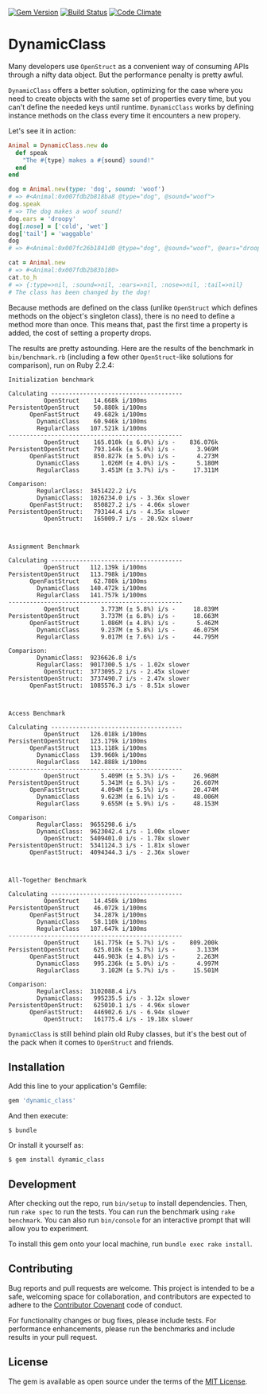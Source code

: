 [![Gem Version](https://badge.fury.io/rb/dynamic_class.svg)](https://badge.fury.io/rb/dynamic_class)
[![Build Status](https://travis-ci.org/amcaplan/dynamic_class.svg?branch=master)](https://travis-ci.org/amcaplan/dynamic_class)
[![Code Climate](https://codeclimate.com/github/amcaplan/dynamic_class.png)](https://codeclimate.com/github/amcaplan/dynamic_class)

# DynamicClass

Many developers use `OpenStruct` as a convenient way of consuming APIs through
a nifty data object. But the performance penalty is pretty awful.

`DynamicClass` offers a better solution, optimizing for the case where you
need to create objects with the same set of properties every time, but you
can't define the needed keys until runtime. `DynamicClass` works by defining
instance methods on the class every time it encounters a new propery.

Let's see it in action:

``` ruby
Animal = DynamicClass.new do
  def speak
    "The #{type} makes a #{sound} sound!"
  end
end

dog = Animal.new(type: 'dog', sound: 'woof')
# => #<Animal:0x007fdb2b818ba8 @type="dog", @sound="woof">
dog.speak
# => The dog makes a woof sound!
dog.ears = 'droopy'
dog[:nose] = ['cold', 'wet']
dog['tail'] = 'waggable'
dog
# => #<Animal:0x007fc26b1841d0 @type="dog", @sound="woof", @ears="droopy", @nose=["cold", "wet"], @tail="waggable">

cat = Animal.new
# => #<Animal:0x007fdb2b83b180>
cat.to_h
# => {:type=>nil, :sound=>nil, :ears=>nil, :nose=>nil, :tail=>nil}
# The class has been changed by the dog!
```

Because methods are defined on the class (unlike `OpenStruct` which defines
methods on the object's singleton class), there is no need to define a method
more than once. This means that, past the first time a property is added,
the cost of setting a property drops.

The results are pretty astounding. Here are the results of the benchmark in
`bin/benchmark.rb` (including a few other `OpenStruct`-like solutions for
comparison), run on Ruby 2.2.4:

```
Initialization benchmark

Calculating -------------------------------------
          OpenStruct    14.668k i/100ms
PersistentOpenStruct    50.880k i/100ms
      OpenFastStruct    49.682k i/100ms
        DynamicClass    60.946k i/100ms
        RegularClass   107.521k i/100ms
-------------------------------------------------
          OpenStruct    165.010k (± 6.0%) i/s -    836.076k
PersistentOpenStruct    793.144k (± 5.4%) i/s -      3.969M
      OpenFastStruct    850.827k (± 5.0%) i/s -      4.273M
        DynamicClass      1.026M (± 4.0%) i/s -      5.180M
        RegularClass      3.451M (± 3.7%) i/s -     17.311M

Comparison:
        RegularClass:  3451422.2 i/s
        DynamicClass:  1026234.0 i/s - 3.36x slower
      OpenFastStruct:   850827.2 i/s - 4.06x slower
PersistentOpenStruct:   793144.4 i/s - 4.35x slower
          OpenStruct:   165009.7 i/s - 20.92x slower



Assignment Benchmark

Calculating -------------------------------------
          OpenStruct   112.139k i/100ms
PersistentOpenStruct   113.798k i/100ms
      OpenFastStruct    62.780k i/100ms
        DynamicClass   140.472k i/100ms
        RegularClass   141.757k i/100ms
-------------------------------------------------
          OpenStruct      3.773M (± 5.8%) i/s -     18.839M
PersistentOpenStruct      3.737M (± 6.8%) i/s -     18.663M
      OpenFastStruct      1.086M (± 4.8%) i/s -      5.462M
        DynamicClass      9.237M (± 5.8%) i/s -     46.075M
        RegularClass      9.017M (± 7.6%) i/s -     44.795M

Comparison:
        DynamicClass:  9236626.8 i/s
        RegularClass:  9017300.5 i/s - 1.02x slower
          OpenStruct:  3773095.2 i/s - 2.45x slower
PersistentOpenStruct:  3737490.7 i/s - 2.47x slower
      OpenFastStruct:  1085576.3 i/s - 8.51x slower



Access Benchmark

Calculating -------------------------------------
          OpenStruct   126.018k i/100ms
PersistentOpenStruct   123.179k i/100ms
      OpenFastStruct   113.118k i/100ms
        DynamicClass   139.960k i/100ms
        RegularClass   142.888k i/100ms
-------------------------------------------------
          OpenStruct      5.409M (± 5.3%) i/s -     26.968M
PersistentOpenStruct      5.341M (± 6.3%) i/s -     26.607M
      OpenFastStruct      4.094M (± 5.5%) i/s -     20.474M
        DynamicClass      9.623M (± 6.1%) i/s -     48.006M
        RegularClass      9.655M (± 5.9%) i/s -     48.153M

Comparison:
        RegularClass:  9655298.6 i/s
        DynamicClass:  9623042.4 i/s - 1.00x slower
          OpenStruct:  5409401.0 i/s - 1.78x slower
PersistentOpenStruct:  5341124.3 i/s - 1.81x slower
      OpenFastStruct:  4094344.3 i/s - 2.36x slower



All-Together Benchmark

Calculating -------------------------------------
          OpenStruct    14.450k i/100ms
PersistentOpenStruct    46.072k i/100ms
      OpenFastStruct    34.287k i/100ms
        DynamicClass    58.110k i/100ms
        RegularClass   107.647k i/100ms
-------------------------------------------------
          OpenStruct    161.775k (± 5.7%) i/s -    809.200k
PersistentOpenStruct    625.010k (± 5.7%) i/s -      3.133M
      OpenFastStruct    446.903k (± 4.8%) i/s -      2.263M
        DynamicClass    995.236k (± 5.0%) i/s -      4.997M
        RegularClass      3.102M (± 5.7%) i/s -     15.501M

Comparison:
        RegularClass:  3102088.4 i/s
        DynamicClass:   995235.5 i/s - 3.12x slower
PersistentOpenStruct:   625010.1 i/s - 4.96x slower
      OpenFastStruct:   446902.6 i/s - 6.94x slower
          OpenStruct:   161775.4 i/s - 19.18x slower
```

`DynamicClass` is still behind plain old Ruby classes, but it's the best out of
the pack when it comes to `OpenStruct` and friends.

## Installation

Add this line to your application's Gemfile:

```ruby
gem 'dynamic_class'
```

And then execute:

    $ bundle

Or install it yourself as:

    $ gem install dynamic_class

## Development

After checking out the repo, run `bin/setup` to install dependencies. Then, run
`rake spec` to run the tests. You can run the benchmark using `rake benchmark`.
You can also run `bin/console` for an interactive prompt that will allow you to
experiment.

To install this gem onto your local machine, run `bundle exec rake install`.

## Contributing

Bug reports and pull requests are welcome. This project is intended to be a
safe, welcoming space for collaboration, and contributors are expected to adhere
to the [Contributor Covenant](http://contributor-covenant.org) code of conduct.

For functionality changes or bug fixes, please include tests. For performance
enhancements, please run the benchmarks and include results in your pull
request.

## License

The gem is available as open source under the terms of the [MIT License](http://opensource.org/licenses/MIT).

